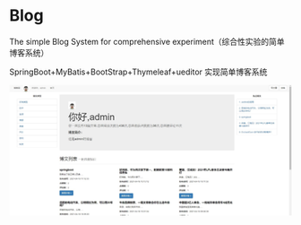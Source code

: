 # Blog
The simple Blog System for comprehensive experiment（综合性实验的简单博客系统）

SpringBoot+MyBatis+BootStrap+Thymeleaf+ueditor 实现简单博客系统


 ![image](https://github.com/TenshGU/Blog/blob/master/image/1.jpg)

